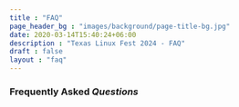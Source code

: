 ```yaml
---
title : "FAQ"
page_header_bg : "images/background/page-title-bg.jpg"
date: 2020-03-14T15:40:24+06:00
description : "Texas Linux Fest 2024 - FAQ"
draft : false
layout : "faq"
---
```


### Frequently Asked _Questions_
